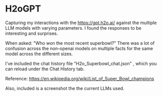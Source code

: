 # H2oGPT

Capturing my interactions with the https://gpt.h2o.ai/ against the multiple LLM models with varying parameters.  I found the responses to be interesting and surprises.  


When asked: "Who won the most recent superbowl?"
There was a lot of confusion across the non-openai models on multiple facts for the same model across the different sizes.  

I've included the chat history file "H2o_Superbowl_chat.json" , which you can reload under the Chat History tab.  

Reference: https://en.wikipedia.org/wiki/List_of_Super_Bowl_champions

Also, included is a screenshot the the current LLMs used.  

